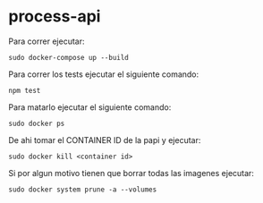 # process-api

Para correr ejecutar:

```
sudo docker-compose up --build
```

Para correr los tests ejecutar el siguiente comando:

```
npm test
```

Para matarlo ejecutar el siguiente comando:

```
sudo docker ps
```

De ahi tomar el CONTAINER ID de la papi y ejecutar:

```
sudo docker kill <container id>
```

Si por algun motivo tienen que borrar todas las imagenes ejecutar:

```
sudo docker system prune -a --volumes
```
